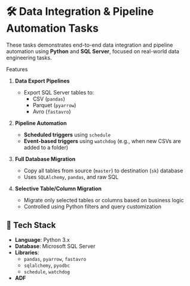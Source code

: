 # 🛠️ Data Integration & Pipeline Automation Tasks

These tasks demonstrates end-to-end data integration and pipeline automation using **Python** and **SQL Server**, focused on real-world data engineering tasks.

Features

1. **Data Export Pipelines**  
   - Export SQL Server tables to:
     - CSV (`pandas`)
     - Parquet (`pyarrow`)
     - Avro (`fastavro`)

2. **Pipeline Automation**  
   - **Scheduled triggers** using `schedule`
   - **Event-based triggers** using `watchdog` (e.g., when new CSVs are added to a folder)

3. **Full Database Migration**  
   - Copy all tables from source (`master`) to destination (`sk`) database  
   - Uses `SQLAlchemy`, `pandas`, and raw SQL

4. **Selective Table/Column Migration**  
   - Migrate only selected tables or columns based on business logic  
   - Controlled using Python filters and query customization

## 🧰 Tech Stack

- **Language**: Python 3.x
- **Database**: Microsoft SQL Server
- **Libraries**: 
  - `pandas`, `pyarrow`, `fastavro`
  - `sqlalchemy`, `pyodbc`
  - `schedule`, `watchdog`
- **ADF**




